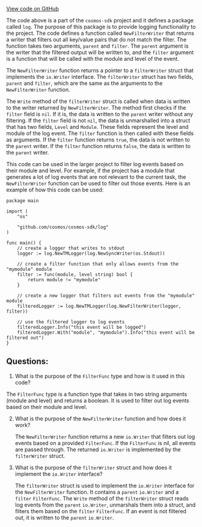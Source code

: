 [View code on GitHub](https://github.com/cosmos/cosmos-sdk/blob/main/log/writer.go)

The code above is a part of the `cosmos-sdk` project and it defines a package called `log`. The purpose of this package is to provide logging functionality to the project. The code defines a function called `NewFilterWriter` that returns a writer that filters out all key/value pairs that do not match the filter. The function takes two arguments, `parent` and `filter`. The `parent` argument is the writer that the filtered output will be written to, and the `filter` argument is a function that will be called with the module and level of the event.

The `NewFilterWriter` function returns a pointer to a `filterWriter` struct that implements the `io.Writer` interface. The `filterWriter` struct has two fields, `parent` and `filter`, which are the same as the arguments to the `NewFilterWriter` function.

The `Write` method of the `filterWriter` struct is called when data is written to the writer returned by `NewFilterWriter`. The method first checks if the `filter` field is `nil`. If it is, the data is written to the `parent` writer without any filtering. If the `filter` field is not `nil`, the data is unmarshalled into a struct that has two fields, `Level` and `Module`. These fields represent the level and module of the log event. The `filter` function is then called with these fields as arguments. If the `filter` function returns `true`, the data is not written to the `parent` writer. If the `filter` function returns `false`, the data is written to the `parent` writer.

This code can be used in the larger project to filter log events based on their module and level. For example, if the project has a module that generates a lot of log events that are not relevant to the current task, the `NewFilterWriter` function can be used to filter out those events. Here is an example of how this code can be used:

```
package main

import (
	"os"

	"github.com/cosmos/cosmos-sdk/log"
)

func main() {
	// create a logger that writes to stdout
	logger := log.NewTMLogger(log.NewSyncWriter(os.Stdout))

	// create a filter function that only allows events from the "mymodule" module
	filter := func(module, level string) bool {
		return module != "mymodule"
	}

	// create a new logger that filters out events from the "mymodule" module
	filteredLogger := log.NewTMLogger(log.NewFilterWriter(logger, filter))

	// use the filtered logger to log events
	filteredLogger.Info("this event will be logged")
	filteredLogger.With("module", "mymodule").Info("this event will be filtered out")
}
```
## Questions: 
 1. What is the purpose of the `FilterFunc` type and how is it used in this code?
   
   The `FilterFunc` type is a function type that takes in two string arguments (module and level) and returns a boolean. It is used to filter out log events based on their module and level.

2. What is the purpose of the `NewFilterWriter` function and how does it work?
   
   The `NewFilterWriter` function returns a new `io.Writer` that filters out log events based on a provided `FilterFunc`. If the `FilterFunc` is nil, all events are passed through. The returned `io.Writer` is implemented by the `filterWriter` struct.

3. What is the purpose of the `filterWriter` struct and how does it implement the `io.Writer` interface?
   
   The `filterWriter` struct is used to implement the `io.Writer` interface for the `NewFilterWriter` function. It contains a `parent` `io.Writer` and a `filter` `FilterFunc`. The `Write` method of the `filterWriter` struct reads log events from the `parent` `io.Writer`, unmarshals them into a struct, and filters them based on the `filter` `FilterFunc`. If an event is not filtered out, it is written to the `parent` `io.Writer`.